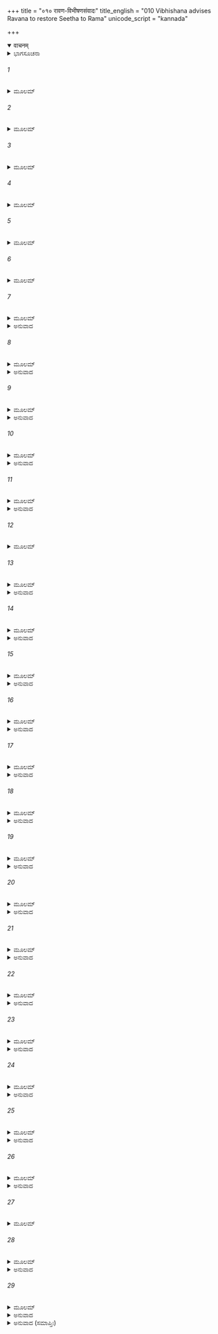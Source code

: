 +++
title = "०१० रावण-विभीषणसंवादः"
title_english = "010 Vibhishana advises Ravana to restore Seetha to Rama"
unicode_script = "kannada"

+++
<details open><summary>वाचनम्</summary>

<div class="audioEmbed"  caption="श्रीराम-हरिसीताराममूर्ति-घनपाठिभ्यां वचनम्" src="https://archive.org/download/Ramayana-recitation-Sriram-harisItArAmamUrti-Ghanapaati-v2/Kanda_6/Kanda_6_YK-010-Vibhishana_advises_Ravana_to_restore_Seetha_to_Rama.mp3"></div>
</details>



<details><summary>ಭಾಗಸೂಚನಾ</summary>

ವಿಭೀಷಣನು ರಾವಣನ ಭವನಕ್ಕೆ ಹೋಗಿ, ಅವನಿಗೆ ಅಪಶಕುನಗಳ ಭಯವನ್ನು ತೋರಿ ಸೀತೆಯನ್ನು ಮರಳಿ ಕೊಡುವಂತೆ ಪ್ರಾರ್ಥಿಸುವುದು, ರಾವಣನು ಅವನ ಮಾತನ್ನು ಮನ್ನಿಸದೆ ಅವನನ್ನು ಅಲ್ಲಿಂದ ಬೀಳ್ಕೊಟ್ಟುದುದು
</details>

###### 1


<details><summary>ಮೂಲಮ್</summary>

ತತಃ ಪ್ರತ್ಯುಷಸಿ ಪ್ರಾಪ್ತೇ ಪ್ರಾಪ್ತಧರ್ಮಾರ್ಥನಿಶ್ಚಯಃ ।  
ರಾಕ್ಷಸಾಧಿಪತೇರ್ವೇಶ್ಮ  ಭೀಮಕರ್ಮಾ ವಿಭೀಷಣಃ ॥
</details>

###### 2


<details><summary>ಮೂಲಮ್</summary>

ಶೈಲಾಗ್ರಚಯಸಂಕಾಶಂ  ಶೈಲಶೃಂಗಮಿವೋನ್ನತಮ್ ।  
ಸುವಿಭಕ್ತಮಹಾಕಕ್ಷಂ ಮಹಾಜನಪರಿಗ್ರಹಮ್ ॥
</details>

###### 3


<details><summary>ಮೂಲಮ್</summary>

ಮತಿಮದ್ಭಿರ್ಮಹಾಮಾತ್ರೈರನುರಕ್ತೈರಧಿಷ್ಠಿತಮ್ ।  
ರಾಕ್ಷಸೈರಾಪ್ತಪರ್ಯಾಪ್ತ್ಯೈಃ ಸರ್ವತಃ ಪರಿರಕ್ಷಿತಮ್ ॥
</details>

###### 4


<details><summary>ಮೂಲಮ್</summary>

ಮತ್ತಮಾತಂಗ ನಿಃಶ್ವಾಸೈರ್ವ್ಯಾಕುಲೀಕೃತಮಾರುತಮ್ ।  
ಶಂಖಘೋಷಮಹಾಘೋಷಂ ತೂರ್ಯಸಂಬಾಧನಾದಿತಮ್ ॥
</details>

###### 5


<details><summary>ಮೂಲಮ್</summary>

ಪ್ರಮದಾಜನಸಂಬಾಧಂ  ಪ್ರಜಪ್ಪಿತಮಹಾಪಥಮ್ ।  
ತಪ್ತಕಾಂಚನನಿರ್ಯೂಹಂ  ಭೂಷಣೋತ್ತಮಭೂಷಿತಮ್ ॥
</details>

###### 6


<details><summary>ಮೂಲಮ್</summary>

ಗಂಧರ್ವಾಣಾಮಿವಾವಾಸಮಾಲಯಂ  ಮರುತಾಮಿವ ।  
ರತ್ನಸಂಚಯಸಂಬಾಧಂ  ಭವನಂ ಭೋಗಿನಾಮಿವ ॥
</details>

###### 7


<details><summary>ಮೂಲಮ್</summary>

ತಂ ಮಹಾಭ್ರಮಿವಾದಿತ್ಯಸ್ತೇಜೋವಿಸ್ತೃತರಶ್ಮಿವಾನ್ ।  
ಅಗ್ರಜಸ್ಯಾಲಯಂ ವೀರಃ ಪ್ರವಿವೇಶ ಮಹಾದ್ಯುತಿಃ ॥
</details>

<details><summary>ಅನುವಾದ</summary>

ಮರುದಿನ ಬೆಳಗಾಗುತ್ತಲೇ ಧರ್ಮ ಮತ್ತು ಅರ್ಥತತ್ತ್ವವನ್ನು ತಿಳಿದ ಭೀಮಕರ್ಮಾ ಮಹಾತೇಜಸ್ವೀ ವೀರ ವಿಭೀಷಣನು ತನ್ನ ಅಣ್ಣ ರಾಕ್ಷಸರಾಜ ರಾವಣನ ಅರಮನೆಗೆ ಹೋದನು. ಆ ಭವನವು ಅನೇಕ ಪ್ರಾಸಾದಗಳಿಂದ ಪರ್ವತ ಶಿಖರಗಳ ಸಮೂಹಗಳಂತೆ ಶೋಭಿಸುತ್ತಿತ್ತು. ಅದರ ಎತ್ತರವು ಬೆಟ್ಟದ ತುದಿಯನ್ನು ನಾಚಿಸುತ್ತಿತ್ತು. ಅದರಲ್ಲಿನ ಬೇರೆ-ಬೇರೆ ಕಕ್ಷೆಗಳನ್ನು ಸುಂದರವಾಗಿ ರಚಿಸಿದ್ದರು. ಅನೇಕ ಶ್ರೇಷ್ಠಪುರುಷರು ಅಲ್ಲಿಗೆ ಬಂದು ಹೋಗುತ್ತಾ ಇದ್ದರು. ರಾಜನ ಕುರಿತು ಅನುರಾಗವುಳ್ಳ ಬಹಳಷ್ಟು ಬುದ್ಧಿವಂತ ಮಹಾಮಂತ್ರಿಗಳು ಅದರಲ್ಲಿ ಕುಳಿತ್ತಿದ್ದರು. ವಿಶ್ವಾಸಿ ಹಿತೈಷಿ ಹಾಗೂ ಕಾರ್ಯ ಕುಶಲ ರಾಕ್ಷಸರು ಬಹುಸಂಖ್ಯೆಯಲ್ಲಿ ಎಲ್ಲೆಡೆಗಳಿಂದ ಆ ಭವನವನ್ನು ರಕ್ಷಿಸುತ್ತಿದ್ದರು. ಅಲ್ಲಿಯ ವಾಯುವು ಮತ್ತ ಗಜಗಳ ನಿಃಶ್ವಾಸದಿಂದ ಮಿಶ್ರಿತವಾಗಿ ಬಿರುಗಾಳಿಯಂತೆ ಅನಿಸುತ್ತಿತ್ತು. ಶಂಖಧ್ವನಿಯಂತೆ ರಾಕ್ಷಸರ ಗಂಭೀರಘೋಷವು ಅಲ್ಲಿ ನಿನಾದಿಸುತ್ತಿತ್ತು. ನಾನಾ ಪ್ರಕಾರದ ವಾದ್ಯಗಳ ಮನೋರಮ ಶಬ್ದವು ಆ ಭವನದಲ್ಲಿ ಪ್ರತಿಧ್ವನಿಸುತ್ತಿತ್ತು. ರೂಪ-ಯೌವನ ಮದದಿಂದ ಉನ್ಮತ್ತರಾದ ಯುವತಿಯರ ಗದ್ದಲವೇ ಅಲ್ಲಿತ್ತು. ಅಲ್ಲಿಯ ದೊಡ್ಡ ದೊಡ್ಡ ರಾಜಬೀದಿಗಳು ಜನರ ವಾರ್ತಾಲಾಪದಿಂದ ತುಂಬಿ ತುಳುಕುತ್ತಿದ್ದವು. ಅದರ ಬಾಗಿಲುಗಳು ಕಾದ ಚಿನ್ನದಿಂದ ರಚಿಸಿದ್ದರೂ ಉತ್ತಮ ಅಲಂಕಾರಿಕ ವಸ್ತುಗಳಿಂದ ಆ ಭವನವನ್ನು ಚೆನ್ನಾಗಿ ಅಣಿಗೊಳಿಸಿದ್ದರು. ಆದ್ದರಿಂದ ಅದು ಗಂಧರ್ವರ ಅವಾಸ ಮತ್ತು ದೇವತೆಗಳ ನಿವಾಸಸ್ಥಾನದಂತೆ ಮನೋಹರವಾಗಿ ಅನಿಸುತ್ತಿತ್ತು. ರತ್ನರಾಶಿಗಳಿಂದ ಪರಿಪೂರ್ಣವಾದ್ದರಿಂದ ಅದು ನಾಗಭವನದಂತೆ ಹೊಳೆಯುತ್ತಿತ್ತು. ವಿಸ್ತೃತ ಕಿರಣಗಳುಳ್ಳ ಸೂರ್ಯನು ಮಹಾಮೇಘರಾಶಿಯಲ್ಲಿ ಪ್ರವೇಶಿಸುವಂತೆ ತೇಜಸ್ವೀ ವಿಭೀಷಣನು ರಾವಣನ ಆ ಭವನದಲ್ಲಿ ಕಾಲಿರಿಸಿದನು.॥1-7॥
</details>

###### 8


<details><summary>ಮೂಲಮ್</summary>

ಪುಣ್ಯಾನ್ ಪುಣ್ಯಾಹಘೋಷಾಂಶ್ಚ ವೇದವಿದ್ಭಿರುದಾಹೃತಾನ್ ।  
ಶುಶ್ರಾವ ಸುಮಹಾತೇಜಾ ಭ್ರಾತುರ್ವಿಜಯ ಸಂಶ್ರಿತಾನ್ ॥
</details>

<details><summary>ಅನುವಾದ</summary>

ಅಲ್ಲಿಗೆ ಹೋಗಿ ಆ ಮಹಾತೇಜಸ್ವೀ ವಿಭೀಷಣನು ತನ್ನ ಅಣ್ಣನ ವಿಜಯದ ಉದ್ದೇಶದಿಂದ ವೇದವೇತ್ತಾ ಬ್ರಾಹ್ಮಣರು ಮಾಡಿದ ಪುಣ್ಯಾಹ ವಾಚನದ ಪವಿತ್ರ ಘೋಷವನ್ನು ಕೇಳಿದನು.॥8॥
</details>

###### 9


<details><summary>ಮೂಲಮ್</summary>

ಪೂಜಿತಾನ್ ದಧಿಪಾತ್ರೈಶ್ಚ ಸರ್ಪಿಭಿಃ ಸುಮನೋಕ್ಷತೈಃ ।  
ಮಂತ್ರವೇದವಿದೋ ವಿಪ್ರಾನ್ ದದರ್ಶ ಸ ಮಹಾಬಲಃ ॥
</details>

<details><summary>ಅನುವಾದ</summary>

ಅನಂತರ ಆ ಮಹಾಬಲೀ ವಿಭೀಷಣನು ವೇದಮಂತ್ರಗಳ ಜ್ಞಾನೀ ಬ್ರಾಹ್ಮಣರನ್ನು ದರ್ಶಿಸಿದನು. ಅವರ ಕೈಗಳಲ್ಲಿ ಮೊಸರು, ತುಪ್ಪದ ಪಾತ್ರೆ ಗಳಿದ್ದವು. ಹೂವುಗಳು ಮತ್ತು ಅಕ್ಷತೆಗಳಿಂದ ಅವರೆಲ್ಲರನ್ನೂ ಪೂಜಿಸಿದ್ದರು.॥9॥
</details>

###### 10


<details><summary>ಮೂಲಮ್</summary>

ಸ ಪೂಜ್ಯಮಾನೋ ರಕ್ಷೋಭಿರ್ದಿಪ್ಯಮಾನಂ ಸ್ವತೇಜಸಾ ।  
ಆಸನಸ್ಥಂ ಮಹಾಬಾಹುರ್ವವಂದೇ  ದನದಾನುಜಮ್ ॥
</details>

<details><summary>ಅನುವಾದ</summary>

ಅಲ್ಲಿಗೆ ಹೋದಾಗ ರಾಕ್ಷಸರು ಅವನನ್ನು ಸ್ವಾಗತ-ಸತ್ಕಾರ ಮಾಡಿದನು. ಮತ್ತೆ ಆ ಮಹಾಬಾಹು ವಿಭೀಷಣನು ತನ್ನ ತೇಜದಿಂದ ದೇದಿಪ್ಯಮಾನವಾದ, ಸಿಂಹಾಸನದಲ್ಲಿ ಕುಳಿತು ಕುಬೇರನ ತಮ್ಮ ರಾವಣನಿಗೆ ವಂದಿಸಿದನು.॥10॥
</details>

###### 11


<details><summary>ಮೂಲಮ್</summary>

ಸ  ರಾಜದೃಷ್ಟಿಸಂಪನ್ನಮಾಸನಂ  ಹೇಮಭೂಷಿತಮ್ ।  
ಜಗಾಮ ಸಮುದಾಚಾರಮ್ ಪ್ರಯುಜ್ಯಾಚಾರಕೋವಿದಃ ॥
</details>

<details><summary>ಅನುವಾದ</summary>

ಬಳಿಕ ಶಿಷ್ಟಾಚಾರವನ್ನು ಬಲ್ಲ ವಿಭೀಷಣನು ‘ವಿಜಯತಾಂ ಮಹಾರಾಜಃ’ (ಮಹಾರಾಜರ ಜಯವಾಗಲಿ) ಮುಂತಾದ ರಾಜನ ಕುರಿತು ಪರಂಪರಾಪ್ರಾಪ್ತ ಶುಭಶಂಸಸೂಚಕ ವಚನಗಳನ್ನು ಪ್ರಯೋಗಿಸಿ, ರಾಜನು ಕಣ್ಸನ್ನೆ ಮಾಡಿದ ಸುವರ್ಣಭೂಷಿತ ಸಿಂಹಾಸನದಲ್ಲಿ ಕುಳಿತನು.॥11॥
</details>

###### 12


<details><summary>ಮೂಲಮ್</summary>

ಸ ರಾವಣಂ ಮಹಾತ್ಮಾನಂ ವಿಜನೇ ಮಂತ್ರಿಸಂನಿಧೌ ।  
ಉವಾಚ  ಹಿತಮತ್ಯರ್ಥಂ ವಚನಂ ಹೇತುನಿಶ್ಚಿತಮ್ ॥
</details>

###### 13


<details><summary>ಮೂಲಮ್</summary>

ಪ್ರಸಾದ್ಯ ಭ್ರಾತರಂ ಜ್ಯೇಷ್ಠಂ ಸಾಂತ್ವೋನೋಪಸ್ಥಿತಕ್ರಮಃ ।  
ದೇಶಕಾಲಾರ್ಥಸಂವಾದಿ  ದೃಷ್ಟಲೋಕ ಪರಾವರಃ ॥
</details>

<details><summary>ಅನುವಾದ</summary>

ವಿಭೀಷಣನು ಜಗತ್ತಿನ ಒಳ್ಳೆಯ - ಕೆಟ್ಟ ಮಾತುಗಳನ್ನು ಚೆನ್ನಾಗಿ ಅರಿತಿದ್ದನು. ಅವನು ನಮಸ್ಕಾರಾದಿ ವ್ಯವಹಾರವನ್ನು ಯಥಾರ್ಥವಾಗಿ ನಿರ್ವಹಿಸಿ ಸಾಂತ್ವನಪೂರ್ಣ ಮಾತುಗಳಿಂದ ತನ್ನ ಅಣ್ಣ ಮಹಾಮನಾ ರಾವಣನನ್ನು ಸಂತೋಷಗೊಳಿಸಿ ಪ್ರಯೋಜನಕ್ಕನುರೂಪ ಯುಕ್ತಿಗಳಿಂದ ನಿಶ್ಚಿತ ಹಾಗೂ ಅತ್ಯಂತ ಹಿತವಾದ ಮಾತನ್ನು ಹೇಳಿದನು .॥12-13॥
</details>

###### 14


<details><summary>ಮೂಲಮ್</summary>

ಯದಾಪ್ರಭೃತಿ ವೈದೇಹೀ ಸಂಪ್ರಾಪ್ತೇಹ ಪರಂತಪ ।  
ತದಾಪ್ರಭೃತಿ ದೃಶ್ಯಂತೇ ನಿಮಿತ್ತಾನ್ಯಶುಭಾನಿ ನಃ ॥
</details>

<details><summary>ಅನುವಾದ</summary>

ಪರಂತಪನೇ! ವಿದೇಹಕುಮಾರಿ ಸೀತೆಯು ಇಲ್ಲಿಗೆ ಬಂದಂದಿನಿಂದ ನಮಗೆ ಅನೇಕ ಪ್ರಕಾರದ ಅಮಂಗಲ ಸೂಚಕ ಅಪಶಕುನಗಳು ಕಂಡುಬರುತ್ತಿವೆ.॥14॥
</details>

###### 15


<details><summary>ಮೂಲಮ್</summary>

ಸಸ್ಫುಲಿಂಗಃ ಸಧೂಮಾರ್ಚಿಃ ಸಧೂಮಕಲುಷೋದಯಃ ।  
ಮಂತ್ರಸಂಧುಕ್ಷಿತೋಽಪ್ಯಗ್ನಿರ್ನ ಸಮ್ಯಗಭಿವರ್ಧತೆ ॥
</details>

<details><summary>ಅನುವಾದ</summary>

ವಿಧಿಪೂರ್ವಕ ಮಂತ್ರಗಳ ಮೂಲಕ ಉರಿಸಿದರೂ ಅಗ್ನಿಯು ಚೆನ್ನಾಗಿ ಉರಿಯುವುದಿಲ್ಲ ಅದರಿಂದ ಕಿಡಿಗಳೇ ಸಿಡಿಯುತ್ತಿವೆ. ಅದರ ಜ್ವಾಲೆಯೊಂದಿಗೆ ಹೊಗೆಯೇ ಏಳುತ್ತದೆ. ಮಂಥನ ಕಾಲದಲ್ಲಿಯೂ ಅದು ಹೊಗೆಯಿಂದ ಮಲಿನವಾಗಿರುತ್ತದೆ.॥15॥
</details>

###### 16


<details><summary>ಮೂಲಮ್</summary>

ಅಗ್ನಿಷ್ಟೇಷ್ವಗ್ನಿಶಾಲಾಸು ತಥಾ ಬ್ರಹ್ಮಸ್ಥಲೀಷು ಚ ।  
ಸರಿಸೃಪಾಣಿ  ದೃಶ್ಯಂತೇ ಹವ್ಯೇಷು ಚ ಪಿಪೀಲಿಕಾಃ ॥
</details>

<details><summary>ಅನುವಾದ</summary>

ಅಡಿಗೆಮನೆಯಲ್ಲಿ, ಯಜ್ಞಶಾಲೆಯಲ್ಲಿ, ವೇದಾಧ್ಯಯನದ ಸ್ಥಳದಲ್ಲಿಯೂ ಹಾವುಗಳು ಕಂಡುಬರುತ್ತವೆ. ಹವನ ಸಾಮಗ್ರಿಗಳಲ್ಲಿ ಇರುವೆಗಳು ತುಂಬಿಕೊಂಡಿರುತ್ತವೆ.॥16॥
</details>

###### 17


<details><summary>ಮೂಲಮ್</summary>

ಗವಾಂ ಪಯಾಂಸಿ ಸ್ಕನ್ನಾನಿ ವಿಮದಾ ವರಕುಂಜರಾಃ ।  
ದೀನಮಶ್ವಾಃ ಪ್ರಹೇಶಂತೇ ನವಗ್ರಾಸಾಭಿನಂದಿನಃ ॥
</details>

<details><summary>ಅನುವಾದ</summary>

ಹಸುಗಳ ಹಾಲು ಇಂಗಿಹೋಗಿದೆ. ದೊಡ್ಡ-ದೊಡ್ಡ ಆನೆಗಳು ಮದರಹಿತವಾಗಿವೆ. ಕುದುರೆಗಳು ಹೊಸ ಹುಲ್ಲು ತಿಂದು ಸಂತುಷ್ಟರಾದರೂ ದೀನಸ್ವರದಲ್ಲಿ ಕೆನೆಯುತ್ತವೆ.॥17॥
</details>

###### 18


<details><summary>ಮೂಲಮ್</summary>

ಖರೋಷ್ಟ್ರಾಶ್ವತರಾ ರಾಜನ್ ಭಿನ್ನರೋಮಾಃ ಸ್ರವಂತಿ ಚ ।  
ನ  ಸ್ವಭಾವೇಽವತಿಷ್ಠಂತೇ ವಿಧಾನೈರಪಿ ಚಿಂತಿತಾಃ ॥
</details>

<details><summary>ಅನುವಾದ</summary>

ರಾಜನೇ! ಕತ್ತೆ, ಒಂಟೆ, ಹೇಸರಗತ್ತೆ ಇವುಗಳ ರೋಮ ನಿಮಿರಿನಿಂತಿವೆ. ಅವುಗಳು ಕಣ್ಣೀರು ಸುರಿಸುತ್ತಿವೆ. ವಿಧಿವತ್ತಾಗಿ ಚಿಕಿತ್ಸೆಮಾಡಿದರೂ ಅವು ಪೂರ್ಣವಾಗಿ ಗುಣಮುಖರಾಗುವುದಿಲ್ಲ.॥18॥
</details>

###### 19


<details><summary>ಮೂಲಮ್</summary>

ವಾಯಾಸಾಃ ಸಂಘಶಃ ಕ್ರೂರಾ ವ್ಯಾಹರಂತಿ ಸಮಂತತಃ ।  
ಸಮವೇತಾಶ್ಚ ದೃಶ್ಯಂತೇ ವಿಮಾನಾಗ್ರೇಷು ಸಂಘಶಃ ॥
</details>

<details><summary>ಅನುವಾದ</summary>

ಕ್ರೂರ ಕಾಗೆಗಳು ಗುಂಪು-ಗುಂಪಾಗಿ ಸೇರಿ ಕರ್ಕಶ ಸ್ವರದಿಂದ ಕೂಗುತ್ತವೆ ಹಾಗೂ ಏಳು ಅಂತಸ್ಥಿನ ಭವನಗಳ ಮೇಲೆ ಅವುಗಳ ಸಮೂಹಗಳೇ ಕಂಡುಬರುತ್ತವೆ.॥19॥
</details>

###### 20


<details><summary>ಮೂಲಮ್</summary>

ಗೃಧ್ರಾಶ್ಚ ಪರಿಲೀಯಂತೇ ಪುರೀಮುಪರಿ ಪಿಂಡಿತಾಃ ।  
ಉಪಪನ್ನಾಶ್ಚ ಸಂಧ್ಯೇ ದ್ವೇ  ವ್ಯಾಹಾರಂತ್ಯಶಿವಂ ಶಿವಾಃ ॥
</details>

<details><summary>ಅನುವಾದ</summary>

ಲಂಕಾಪುರಿಯ ಮೇಲೆ ಹದ್ದುಗಳು ಗುಂಪುಗುಂಪಾಗಿ ಅದನ್ನು ಸ್ಪರ್ಶಿಸುತ್ತಾ ಹಾರಾಡುತ್ತಾ ಇವೆ. ಎರಡೂ ಸಂಧ್ಯೆಗಳಲ್ಲಿ ನರಿಗಳು ನಗರದ ಸಮೀಪ ಬಂದು ಅಮಂಗಲಸೂಚಕ ಶಬ್ದಮಾಡುತ್ತಿವೆ.॥20॥
</details>

###### 21


<details><summary>ಮೂಲಮ್</summary>

ಕ್ರವ್ಯಾದಾನಾಂ ಮೃಗಾಣಾಂ ಚ ಪುರೀದ್ವಾರೇಷು ಸಂಘಶಃ ।  
ಶ್ರೂಯಂತೇ ವಿಪುಲಾ ಘೋಷಾಃ ಸವಿಸ್ಫೂರ್ಜಿತನಿಃಸ್ವನಾಃ ॥
</details>

<details><summary>ಅನುವಾದ</summary>

ನಗರದ ಎಲ್ಲ ಬಾಗಿಲುಗಳ ಮೇಲೆ ತಂಡೋಪತಂಡವಾಗಿ ಮಾಂಸಭಕ್ಷಿ ಪಶುಗಳು ಜೋರಾಗಿ ಕೂಗುವ ಚೀತ್ಕಾರವು ಸಿಡಿಲಿನ ಶಬ್ದದಂತೆ ಕೇಳಿ ಬರುತ್ತಿದೆ.॥21॥
</details>

###### 22


<details><summary>ಮೂಲಮ್</summary>

ತದೇವಂ ಪ್ರಸ್ತುತೇ ಕಾರ್ಯೇ ಪ್ರಾಯಶ್ಚಿತ್ತಮಿದಂ ಕ್ಷಯಮ್ ।  
ರೋಚಯೆ ವೀರ ವೈದೇಹೀ ರಾಘವಾಯ ಪ್ರದೀಯತಾಮ್ ॥
</details>

<details><summary>ಅನುವಾದ</summary>

ವೀರವರನೇ! ಇಂತಹ ಪರಿಸ್ಥಿತಿಯಲ್ಲಿ ವೈದೇಹಿ ಸೀತೆಯನ್ನು ಶ್ರೀರಾಮಚಂದ್ರನಿಗೆ ಮರಳಿಸುವುದೇ ಪ್ರಾಯಶ್ಚಿತ್ತವೆಂದು ನನಗೆ ಅನಿಸುತ್ತದೆ.॥22॥
</details>

###### 23


<details><summary>ಮೂಲಮ್</summary>

ಇದಂ ಚ ಯದೀ ಮೋಹಾಲ್ಲೋಭಾದ್ ವಾ ವ್ಯಾಹೃತಂ ಮಯಾ ।  
ತತ್ರಾಪಿ ಚ ಮಹಾರಾಜ ನ ದೋಷಂ ಕರ್ತುಮರ್ಹಸಿ ॥
</details>

<details><summary>ಅನುವಾದ</summary>

ಮಹಾರಾಜಾ! ಈ ಮಾತು ನಾನು ಮೋಹ ಅಥವಾ ಲೋಭದಿಂದ ಹೇಳಿದ್ದರೂ ನೀವು ನನ್ನಲ್ಲಿ ದೋಷದೃಷ್ಟಿ ಇರಿಸಬಾರದು.॥23॥
</details>

###### 24


<details><summary>ಮೂಲಮ್</summary>

ಅಯಂ ಹಿ ದೋಷಃ ಸರ್ವಸ್ಯ ಜನಸ್ಯಾಸ್ಯೋಪಲಕ್ಷ್ಯತೇ ।  
ರಕ್ಷಸಾಂ ರಾಕ್ಷಸೀನಾಂ ಚ ಪುರಸ್ಯಾಂತಃಪುರಸ್ಯ ಚ ॥
</details>

<details><summary>ಅನುವಾದ</summary>

ಸೀತಾಪಹರಣ ಹಾಗೂ ಅದರಿಂದ ಆಗುತ್ತಿರುವ ಅಪಶಕುನರೂಪೀ ದೋಷಗಳು ಇಲ್ಲಿಯ ಎಲ್ಲ ಜನತೆ, ರಾಕ್ಷಸ-ರಾಕ್ಷಸಿಯರು, ನಗರ ಮತ್ತು ಅಂತಃಪುರ ಎಲ್ಲರಿಗೆ ಕುರಿತಾಗಿ ಇದೆ.॥24॥
</details>

###### 25


<details><summary>ಮೂಲಮ್</summary>

ಪ್ರಾಪಣೇ ಚಾಸ್ಯ ಮಂತ್ರಸ್ಯ ನಿವೃತಾಃ ಸರ್ವಮಂತ್ರಿಣಃ ।  
ಅವಶ್ಯಂ ಚ ಮಯಾ ವಾಚ್ಯಂ ಯದ್ದೃಷ್ಟಮಥವಾ ಶ್ರುತಮ್ ।  
ಸಂಪ್ರಧಾರ್ಯ ಯಥಾನ್ಯಾಯಂ ತದ್ ಭವಾನ್ ಕರ್ತುಮರ್ಹತಿ ॥
</details>

<details><summary>ಅನುವಾದ</summary>

ಈ ಮಾತನ್ನು ನಿಮ್ಮ ಕಿವಿಗೆ ಹಾಕಲು ಪ್ರಾಯಶಃ ಎಲ್ಲ ಮಂತ್ರಿಗಳು ಸಂಕೋಚಪಡುತ್ತಾರೆ. ಆದರೆ ನಾನು ನೋಡಿದ, ಕೇಳಿದ ಸಂಗತಿಯನ್ನು ನಿಮ್ಮ ಮುಂದೆ ನಿವೇದಿಸುವುದು ನನಗೆ ಅವಶ್ಯಕತೆ ಇವೆ. ಆದ್ದರಿಂದ ಇದರ ಕುರಿತು ಯಥೋಚಿತ ವಿಚಾರಮಾಡಿ ನಿಮಗೆ ಉಚಿತವಾಗಿ ಕಂಡಂತೆ ಮಾಡಿರಿ..॥2.॥
</details>

###### 26


<details><summary>ಮೂಲಮ್</summary>

ಇತಿ ಸ್ವಮಂತ್ರಿಣಾಂ ಮಧ್ಯೇ ಭ್ರಾತಾ ಭ್ರಾತರಮೂಚಿವಾನ್ ।  
ರಾವಣಂ ರಾಕ್ಷಸಾಂ ಶ್ರೇಷ್ಠಂ ಪಥ್ಯಮೇತದ್ ವಿಭೀಷಣಃ ॥
</details>

<details><summary>ಅನುವಾದ</summary>

ಈ ಪ್ರಕಾರ ವಿಭೀಷಣನು ಮಂತ್ರಿಗಳ ನಡುವೆ ತನ್ನ ಅಣ್ಣ ರಾಕ್ಷಸರಾಜ ರಾವಣನಲ್ಲಿ ಹೀಗೆ ಹಿತಕರ ಮಾತನ್ನು ಹೇಳಿದನು.॥2.॥
</details>

###### 27


<details><summary>ಮೂಲಮ್</summary>

ಹಿತಂ ಮಹಾರ್ಥಂ ಮೃದು ಹೇತುಸಂಹಿತಂ  
ವ್ಯತೀತಕಾಲಾಯತಿಸಂಪ್ರತಿಕ್ಷಮಮ್ ।  
ನಿಶಮ್ಯ ತದ್ವಾಕ್ಯಮುಪಸ್ಥಿತಜ್ವರಃ  
ಪ್ರಸಂಗವಾನುತ್ತರಮೇತದಬ್ರವೀತ್ ॥
</details>

###### 28


<details><summary>ಮೂಲಮ್</summary>

ಭಯಂ ನ ಪಶ್ಯಾಮಿ ಕುತಶ್ಚಿದಪ್ಯಹಂ  
ನ ರಾಘವಃ ಪ್ರಾಪ್ಸ್ಯತಿ ಜಾತು ಮೈಥಿಲೀಮ್ ।  
ಸುರೈಃ ಸಹೇಂದ್ರೈರಪಿ ಸಂಗರೆ ಕಥಂ  
ಮಮಾಗ್ರತಃ ಸ್ಥಾಸ್ಯತಿ  ಲಕ್ಷ್ಮಣಾಗ್ರಜಃ ॥
</details>

<details><summary>ಅನುವಾದ</summary>

ವಿಭೀಷಣನ ಈ ಹಿತಕರ, ಮಹಾನ್ ಅರ್ಥಸಾಧಕ, ಕೋಮಲ, ಯುಕ್ತಿಸಂಗತ, ಭೂತ-ಭವಿಷ್ಯ ಮತ್ತು ವರ್ತಮಾನ ಗಳಲ್ಲಿಯೂ ಕಾರ್ಯಸಾಧನೆಯಲ್ಲಿ ಸಮರ್ಥವಾದ ಮಾತನ್ನು ಕೇಳಿ ರಾವಣನಿಗೆ ಮೈಬಿಸಿ ಏರಿತು. ಶ್ರೀರಾಮ ನೊಂದಿಗೆ ವೈರ ಬೆಳೆಸುವುದರಲ್ಲೇ ಅವನಿಗೆ ಆಸಕ್ತಿ ಇತ್ತು. ಅದಕ್ಕಾಗಿ ಅವನು ಈ ಪ್ರಕಾರ ಉತ್ತರಿಸಿದನು-ವಿಭೀಷಣನೇ! ನಾನಾದರೋ ಎಲ್ಲಿಯೂ ಭಯ ನೋಡುತ್ತಿಲ್ಲ. ರಾಮನು ಸೀತೆಯನ್ನು ಎಂದಿಗೂ ಪಡೆಯಲಾರನು. ಇಂದ್ರನ ಸಹಿತ ದೇವತೆಗಳ ಸಹಾಯ ಪಡೆದರೂ ಲಕ್ಷ್ಮಣನ ಅಣ್ಣ ರಾಮನು ನನ್ನ ಎದುರಿಗೆ ಸಂಗ್ರಾಮದಲ್ಲಿ ಹೀಗೆ ನಿಲ್ಲಬಲ್ಲನು.॥27-2.॥
</details>

###### 29


<details><summary>ಮೂಲಮ್</summary>

ಇತ್ಯೇವಮುಕ್ತ್ವಾ ಸುರಸೈನ್ಯನಾಶನೋ  
ಮಹಾಬಲಃ ಸಂಯತಿ ಚಂಡವಿಕ್ರಮಃ ।  
ದಶಾನನೋ ಭ್ರಾತರಮಾಪ್ತವಾದಿನಂ  
ವಿಸರ್ಜಯಾಮಾಸ ತದಾ ವಿಭೀಷಣಮ್ ॥
</details>

<details><summary>ಅನುವಾದ</summary>

ಹೀಗೆ ಹೇಳಿ ದೇವ ಸೈನ್ಯದ ನಾಶಕ ಮತ್ತು ಸಮರಾಂಗಣದಲ್ಲಿ ಪ್ರಚಂಡ ಪರಾಕ್ರಮ ಪ್ರಕಟಿಸುವ ಮಹಾಬಲಿ ದಶಾನನನು ಯಥಾರ್ಥವಾದಿ ತಮ್ಮನಾದ ವಿಭೀಷಣನನ್ನು ಕೂಡಲೇ ಬೀಳ್ಕೊಟ್ಟನು.॥2.॥
</details>

<details><summary>ಅನುವಾದ (ಸಮಾಪ್ತಿಃ)</summary>

ಶ್ರೀವಾಲ್ಮೀಕಿ ವಿರಚಿತ ಆರ್ಷರಾಮಾಯಣ ಆದಿಕಾವ್ಯದ ಯುದ್ಧಕಾಂಡದಲ್ಲಿ ಹತ್ತನೆಯ ಸರ್ಗ ಪೂರ್ಣವಾಯಿತು.॥10॥
</details>
